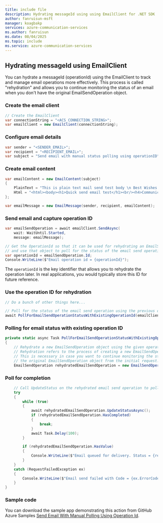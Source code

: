```yaml
---
title: include file
description: Hydrating messageId using using EmailClient for .NET SDK
author: fanruisun-msft
manager: koagbakp
services: azure-communication-services
ms.author: fanruisun
ms.date: 08/04/2025
ms.topic: include
ms.service: azure-communication-services
---
```


## Hydrating messageId using EmailClient

You can hydrate a messageId (operationId) using the EmailClient to track and manage email operations more effectively. This process is called "rehydration" and allows you to continue monitoring the status of an email when you don't have the original EmailSendOperation object.

### Create the email client

```csharp
// Create the EmailClient
var connectionString = "<ACS_CONNECTION_STRING>";
var emailClient = new EmailClient(connectionString);
```

### Configure email details

```csharp
var sender = "<SENDER_EMAIL>";
var recipient = "<RECIPIENT_EMAIL>";
var subject = "Send email with manual status polling using operationID";
```

### Create email content

```csharp
var emailContent = new EmailContent(subject)
{
    PlainText = "This is plain text mail send test body \n Best Wishes!!",
    Html = "<html><body><h1>Quick send email test</h1><br/><h4>Communication email as a service mail send app working properly</h4><p>Happy Learning!!</p></body></html>"
};

var emailMessage = new EmailMessage(sender, recipient, emailContent);
```

### Send email and capture operation ID

```csharp
var emailSendOperation = await emailClient.SendAsync(
    wait: WaitUntil.Started,
    message: emailMessage);

// Get the OperationId so that it can be used for rehydrating an EmailSendOperation object
// and use that object to poll for the status of the email send operation.
var operationId = emailSendOperation.Id;
Console.WriteLine($"Email operation id = {operationId}");
```

The `operationId` is the key identifier that allows you to rehydrate the operation later. In real applications, you would typically store this ID for future reference.

### Use the operation ID for rehydration

```csharp
// Do a bunch of other things here...

// Poll for the status of the email send operation using the previous operationId
await PollForEmailSendOperationStatusWithExistingOperationId(emailClient, operationId);
```

### Polling for email status with existing operation ID

```csharp
private static async Task PollForEmailSendOperationStatusWithExistingOperationId(EmailClient emailClient, string operationId)
{
    // Rehydrate a new EmailSendOperation object using the given operationId
    // Rehydration refers to the process of creating a new EmailSendOperation object using the operation ID from a previous EmailSendOperation.
    // This is necessary in case you want to continue monitoring the status of the email manually, when you don't have 
    // the original EmailSendOperation object from the initial request.
    EmailSendOperation rehydratedEmailSendOperation = new EmailSendOperation(operationId, emailClient);
```

### Poll for completion

```csharp
    // Call UpdateStatus on the rehydrated email send operation to poll for the status manually.
    try
    {
        while (true)
        {
            await rehydratedEmailSendOperation.UpdateStatusAsync();
            if (rehydratedEmailSendOperation.HasCompleted)
            {
                break;
            }
            await Task.Delay(100);
        }

        if (rehydratedEmailSendOperation.HasValue)
        {
            Console.WriteLine($"Email queued for delivery. Status = {rehydratedEmailSendOperation.Value.Status}");
        }
    }
    catch (RequestFailedException ex)
    {
        Console.WriteLine($"Email send failed with Code = {ex.ErrorCode} and Message = {ex.Message}");
    }
}
```

### Sample code

You can download the sample app demonstrating this action from GitHub Azure Samples [Send Email With Manual Polling Using Operation Id](https://github.com/Azure-Samples/communication-services-dotnet-quickstarts/tree/main/SendEmailAdvanced/SendEmailWithManualPollingUsingOperationId).
